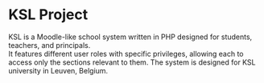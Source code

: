 # KSL Project

KSL is a Moodle-like school system written in PHP designed for students, teachers, and principals.  
It features different user roles with specific privileges, allowing each to access only the sections relevant to them. 
The system is designed for KSL university in Leuven, Belgium.
